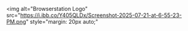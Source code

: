 <img 
  alt="Browserstation Logo" 
  src="https://i.ibb.co/Y405QLDx/Screenshot-2025-07-21-at-6-55-23-PM.png" 
  style="margin: 20px auto;"
>

